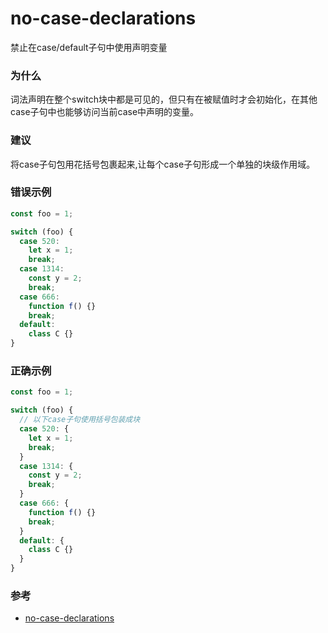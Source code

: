 # no-case-declarations

禁止在case/default子句中使用声明变量

### 为什么

词法声明在整个switch块中都是可见的，但只有在被赋值时才会初始化，在其他case子句中也能够访问当前case中声明的变量。

### 建议

将case子句包用花括号包裹起来,让每个case子句形成一个单独的块级作用域。

### 错误示例

```js
const foo = 1;

switch (foo) {
  case 520:
    let x = 1;
    break;
  case 1314:
    const y = 2;
    break;
  case 666:
    function f() {}
    break;
  default:
    class C {}
}
```

### 正确示例

```js
const foo = 1;

switch (foo) {
  // 以下case子句使用括号包装成块
  case 520: {
    let x = 1;
    break;
  }
  case 1314: {
    const y = 2;
    break;
  }
  case 666: {
    function f() {}
    break;
  }
  default: {
    class C {}
  }
}
```

### 参考

- [no-case-declarations](https://eslint.org/docs/rules/no-case-declarations)
